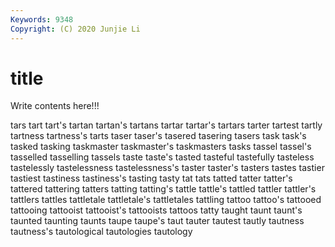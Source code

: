```yaml
---
Keywords: 9348
Copyright: (C) 2020 Junjie Li
---
```


# title

Write contents here!!!

tars 
tart
tart's 
tartan 
tartan's 
tartans 
tartar 
tartar's 
tartars 
tarter 
tartest 
tartly
tartness 
tartness's 
tarts 
taser 
taser's 
tasered 
tasering 
tasers 
task 
task's
tasked 
tasking 
taskmaster 
taskmaster's 
taskmasters 
tasks 
tassel 
tassel's 
tasselled 
tasselling
tassels 
taste 
taste's 
tasted 
tasteful 
tastefully 
tasteless 
tastelessly 
tastelessness 
tastelessness's
taster 
taster's 
tasters 
tastes 
tastier 
tastiest 
tastiness 
tastiness's 
tasting 
tasty
tat 
tats 
tatted 
tatter 
tatter's 
tattered 
tattering 
tatters 
tatting 
tatting's
tattle 
tattle's 
tattled 
tattler 
tattler's 
tattlers 
tattles 
tattletale 
tattletale's 
tattletales
tattling 
tattoo 
tattoo's 
tattooed 
tattooing 
tattooist 
tattooist's 
tattooists 
tattoos 
tatty
taught 
taunt 
taunt's 
taunted 
taunting 
taunts 
taupe 
taupe's 
taut 
tauter
tautest 
tautly 
tautness 
tautness's 
tautological 
tautologies 
tautology 
